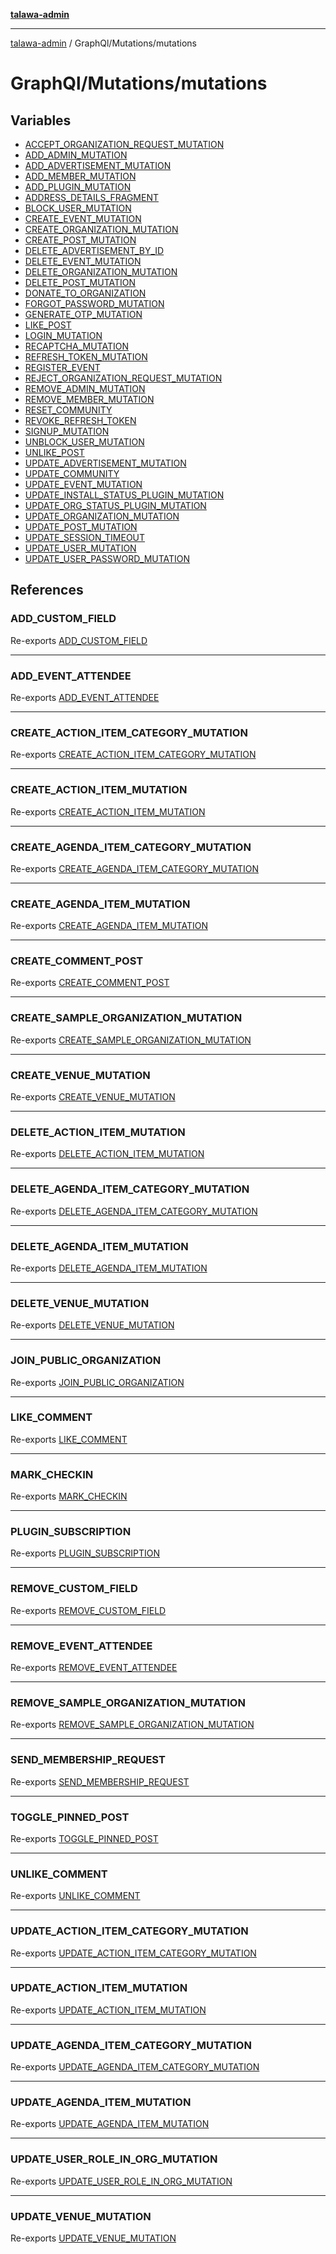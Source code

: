 [**talawa-admin**](../../../README.md)

***

[talawa-admin](../../../README.md) / GraphQl/Mutations/mutations

# GraphQl/Mutations/mutations

## Variables

- [ACCEPT\_ORGANIZATION\_REQUEST\_MUTATION](variables/ACCEPT_ORGANIZATION_REQUEST_MUTATION.md)
- [ADD\_ADMIN\_MUTATION](variables/ADD_ADMIN_MUTATION.md)
- [ADD\_ADVERTISEMENT\_MUTATION](variables/ADD_ADVERTISEMENT_MUTATION.md)
- [ADD\_MEMBER\_MUTATION](variables/ADD_MEMBER_MUTATION.md)
- [ADD\_PLUGIN\_MUTATION](variables/ADD_PLUGIN_MUTATION.md)
- [ADDRESS\_DETAILS\_FRAGMENT](variables/ADDRESS_DETAILS_FRAGMENT.md)
- [BLOCK\_USER\_MUTATION](variables/BLOCK_USER_MUTATION.md)
- [CREATE\_EVENT\_MUTATION](variables/CREATE_EVENT_MUTATION.md)
- [CREATE\_ORGANIZATION\_MUTATION](variables/CREATE_ORGANIZATION_MUTATION.md)
- [CREATE\_POST\_MUTATION](variables/CREATE_POST_MUTATION.md)
- [DELETE\_ADVERTISEMENT\_BY\_ID](variables/DELETE_ADVERTISEMENT_BY_ID.md)
- [DELETE\_EVENT\_MUTATION](variables/DELETE_EVENT_MUTATION.md)
- [DELETE\_ORGANIZATION\_MUTATION](variables/DELETE_ORGANIZATION_MUTATION.md)
- [DELETE\_POST\_MUTATION](variables/DELETE_POST_MUTATION.md)
- [DONATE\_TO\_ORGANIZATION](variables/DONATE_TO_ORGANIZATION.md)
- [FORGOT\_PASSWORD\_MUTATION](variables/FORGOT_PASSWORD_MUTATION.md)
- [GENERATE\_OTP\_MUTATION](variables/GENERATE_OTP_MUTATION.md)
- [LIKE\_POST](variables/LIKE_POST.md)
- [LOGIN\_MUTATION](variables/LOGIN_MUTATION.md)
- [RECAPTCHA\_MUTATION](variables/RECAPTCHA_MUTATION.md)
- [REFRESH\_TOKEN\_MUTATION](variables/REFRESH_TOKEN_MUTATION.md)
- [REGISTER\_EVENT](variables/REGISTER_EVENT.md)
- [REJECT\_ORGANIZATION\_REQUEST\_MUTATION](variables/REJECT_ORGANIZATION_REQUEST_MUTATION.md)
- [REMOVE\_ADMIN\_MUTATION](variables/REMOVE_ADMIN_MUTATION.md)
- [REMOVE\_MEMBER\_MUTATION](variables/REMOVE_MEMBER_MUTATION.md)
- [RESET\_COMMUNITY](variables/RESET_COMMUNITY.md)
- [REVOKE\_REFRESH\_TOKEN](variables/REVOKE_REFRESH_TOKEN.md)
- [SIGNUP\_MUTATION](variables/SIGNUP_MUTATION.md)
- [UNBLOCK\_USER\_MUTATION](variables/UNBLOCK_USER_MUTATION.md)
- [UNLIKE\_POST](variables/UNLIKE_POST.md)
- [UPDATE\_ADVERTISEMENT\_MUTATION](variables/UPDATE_ADVERTISEMENT_MUTATION.md)
- [UPDATE\_COMMUNITY](variables/UPDATE_COMMUNITY.md)
- [UPDATE\_EVENT\_MUTATION](variables/UPDATE_EVENT_MUTATION.md)
- [UPDATE\_INSTALL\_STATUS\_PLUGIN\_MUTATION](variables/UPDATE_INSTALL_STATUS_PLUGIN_MUTATION.md)
- [UPDATE\_ORG\_STATUS\_PLUGIN\_MUTATION](variables/UPDATE_ORG_STATUS_PLUGIN_MUTATION.md)
- [UPDATE\_ORGANIZATION\_MUTATION](variables/UPDATE_ORGANIZATION_MUTATION.md)
- [UPDATE\_POST\_MUTATION](variables/UPDATE_POST_MUTATION.md)
- [UPDATE\_SESSION\_TIMEOUT](variables/UPDATE_SESSION_TIMEOUT.md)
- [UPDATE\_USER\_MUTATION](variables/UPDATE_USER_MUTATION.md)
- [UPDATE\_USER\_PASSWORD\_MUTATION](variables/UPDATE_USER_PASSWORD_MUTATION.md)

## References

### ADD\_CUSTOM\_FIELD

Re-exports [ADD_CUSTOM_FIELD](../OrganizationMutations/variables/ADD_CUSTOM_FIELD.md)

***

### ADD\_EVENT\_ATTENDEE

Re-exports [ADD_EVENT_ATTENDEE](../EventAttendeeMutations/variables/ADD_EVENT_ATTENDEE.md)

***

### CREATE\_ACTION\_ITEM\_CATEGORY\_MUTATION

Re-exports [CREATE_ACTION_ITEM_CATEGORY_MUTATION](../ActionItemCategoryMutations/variables/CREATE_ACTION_ITEM_CATEGORY_MUTATION.md)

***

### CREATE\_ACTION\_ITEM\_MUTATION

Re-exports [CREATE_ACTION_ITEM_MUTATION](../ActionItemMutations/variables/CREATE_ACTION_ITEM_MUTATION.md)

***

### CREATE\_AGENDA\_ITEM\_CATEGORY\_MUTATION

Re-exports [CREATE_AGENDA_ITEM_CATEGORY_MUTATION](../AgendaCategoryMutations/variables/CREATE_AGENDA_ITEM_CATEGORY_MUTATION.md)

***

### CREATE\_AGENDA\_ITEM\_MUTATION

Re-exports [CREATE_AGENDA_ITEM_MUTATION](../AgendaItemMutations/variables/CREATE_AGENDA_ITEM_MUTATION.md)

***

### CREATE\_COMMENT\_POST

Re-exports [CREATE_COMMENT_POST](../CommentMutations/variables/CREATE_COMMENT_POST.md)

***

### CREATE\_SAMPLE\_ORGANIZATION\_MUTATION

Re-exports [CREATE_SAMPLE_ORGANIZATION_MUTATION](../OrganizationMutations/variables/CREATE_SAMPLE_ORGANIZATION_MUTATION.md)

***

### CREATE\_VENUE\_MUTATION

Re-exports [CREATE_VENUE_MUTATION](../VenueMutations/variables/CREATE_VENUE_MUTATION.md)

***

### DELETE\_ACTION\_ITEM\_MUTATION

Re-exports [DELETE_ACTION_ITEM_MUTATION](../ActionItemMutations/variables/DELETE_ACTION_ITEM_MUTATION.md)

***

### DELETE\_AGENDA\_ITEM\_CATEGORY\_MUTATION

Re-exports [DELETE_AGENDA_ITEM_CATEGORY_MUTATION](../AgendaCategoryMutations/variables/DELETE_AGENDA_ITEM_CATEGORY_MUTATION.md)

***

### DELETE\_AGENDA\_ITEM\_MUTATION

Re-exports [DELETE_AGENDA_ITEM_MUTATION](../AgendaItemMutations/variables/DELETE_AGENDA_ITEM_MUTATION.md)

***

### DELETE\_VENUE\_MUTATION

Re-exports [DELETE_VENUE_MUTATION](../VenueMutations/variables/DELETE_VENUE_MUTATION.md)

***

### JOIN\_PUBLIC\_ORGANIZATION

Re-exports [JOIN_PUBLIC_ORGANIZATION](../OrganizationMutations/variables/JOIN_PUBLIC_ORGANIZATION.md)

***

### LIKE\_COMMENT

Re-exports [LIKE_COMMENT](../CommentMutations/variables/LIKE_COMMENT.md)

***

### MARK\_CHECKIN

Re-exports [MARK_CHECKIN](../EventAttendeeMutations/variables/MARK_CHECKIN.md)

***

### PLUGIN\_SUBSCRIPTION

Re-exports [PLUGIN_SUBSCRIPTION](../OrganizationMutations/variables/PLUGIN_SUBSCRIPTION.md)

***

### REMOVE\_CUSTOM\_FIELD

Re-exports [REMOVE_CUSTOM_FIELD](../OrganizationMutations/variables/REMOVE_CUSTOM_FIELD.md)

***

### REMOVE\_EVENT\_ATTENDEE

Re-exports [REMOVE_EVENT_ATTENDEE](../EventAttendeeMutations/variables/REMOVE_EVENT_ATTENDEE.md)

***

### REMOVE\_SAMPLE\_ORGANIZATION\_MUTATION

Re-exports [REMOVE_SAMPLE_ORGANIZATION_MUTATION](../OrganizationMutations/variables/REMOVE_SAMPLE_ORGANIZATION_MUTATION.md)

***

### SEND\_MEMBERSHIP\_REQUEST

Re-exports [SEND_MEMBERSHIP_REQUEST](../OrganizationMutations/variables/SEND_MEMBERSHIP_REQUEST.md)

***

### TOGGLE\_PINNED\_POST

Re-exports [TOGGLE_PINNED_POST](../OrganizationMutations/variables/TOGGLE_PINNED_POST.md)

***

### UNLIKE\_COMMENT

Re-exports [UNLIKE_COMMENT](../CommentMutations/variables/UNLIKE_COMMENT.md)

***

### UPDATE\_ACTION\_ITEM\_CATEGORY\_MUTATION

Re-exports [UPDATE_ACTION_ITEM_CATEGORY_MUTATION](../ActionItemCategoryMutations/variables/UPDATE_ACTION_ITEM_CATEGORY_MUTATION.md)

***

### UPDATE\_ACTION\_ITEM\_MUTATION

Re-exports [UPDATE_ACTION_ITEM_MUTATION](../ActionItemMutations/variables/UPDATE_ACTION_ITEM_MUTATION.md)

***

### UPDATE\_AGENDA\_ITEM\_CATEGORY\_MUTATION

Re-exports [UPDATE_AGENDA_ITEM_CATEGORY_MUTATION](../AgendaCategoryMutations/variables/UPDATE_AGENDA_ITEM_CATEGORY_MUTATION.md)

***

### UPDATE\_AGENDA\_ITEM\_MUTATION

Re-exports [UPDATE_AGENDA_ITEM_MUTATION](../AgendaItemMutations/variables/UPDATE_AGENDA_ITEM_MUTATION.md)

***

### UPDATE\_USER\_ROLE\_IN\_ORG\_MUTATION

Re-exports [UPDATE_USER_ROLE_IN_ORG_MUTATION](../OrganizationMutations/variables/UPDATE_USER_ROLE_IN_ORG_MUTATION.md)

***

### UPDATE\_VENUE\_MUTATION

Re-exports [UPDATE_VENUE_MUTATION](../VenueMutations/variables/UPDATE_VENUE_MUTATION.md)
